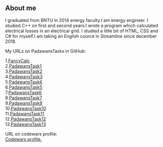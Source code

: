 ## About me

I graduated from BNTU in 2014 energy faculty.I am energy engineer. I studied C++ on first and second years.I wrote a program which calculated electrical losses in an electrical grid. I studied a litlle bit of HTML, CSS and C# for myself.I am taking an English cource in Streamline since december 2018.

My URLs on PadawansTasks in GitHub:

1.<a href="https://github.com/andrulet/FancyCalc">FancyCalc</a><br>
2.<a href="https://github.com/andrulet/PadawansTask1">PadawansTask1</a><br>
3.<a href="https://github.com/andrulet/PadawansTask2">PadawansTask2</a><br>
4.<a href="https://github.com/andrulet/PadawansTask3">PadawansTask3</a><br>
5.<a href="https://github.com/andrulet/PadawansTask4">PadawansTask4</a><br>
6.<a href="https://github.com/andrulet/PadawansTask5">PadawansTask5</a><br>
7.<a href="https://github.com/andrulet/PadawansTask6">PadawansTask6</a><br>
8.<a href="https://github.com/andrulet/PadawansTask7">PadawansTask7</a><br>
9.<a href="https://github.com/andrulet/PadawansTask8">PadawansTask8</a><br>
10.<a href="https://github.com/andrulet/PadawansTask10">PadawansTask10</a><br>
11.<a href="https://github.com/andrulet/PadawansTask11">PadawansTask11</a><br>
12.<a href="https://github.com/andrulet/PadawansTask12">PadawansTask12</a><br>
13.<a href="https://github.com/andrulet/PadawansTask13">PadawansTask13</a><br>

URL on codewars profile:<br>
<a href="https://www.codewars.com/users/andrulet">Codewars profile.</a>
